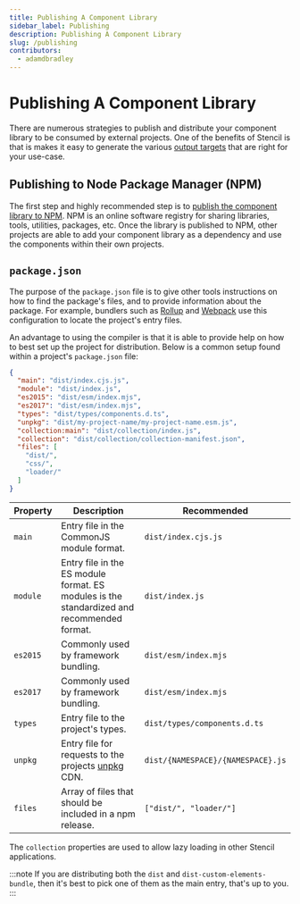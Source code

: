 ```yaml
---
title: Publishing A Component Library
sidebar_label: Publishing
description: Publishing A Component Library
slug: /publishing
contributors:
  - adamdbradley
---
```


# Publishing A Component Library

There are numerous strategies to publish and distribute your component library to be consumed by external projects. One of the benefits of Stencil is that is makes it easy to generate the various [output targets](/output-targets) that are right for your use-case.

## Publishing to Node Package Manager (NPM)

The first step and highly recommended step is to
[publish the component library to NPM](https://docs.npmjs.com/getting-started/publishing-npm-packages). NPM is an online software registry for sharing libraries, tools, utilities, packages, etc. Once the library is published to NPM, other projects are able to add your component library as a dependency and use the components within their own projects.


## `package.json`

The purpose of the `package.json` file is to give other tools instructions on how to find the package's files, and to provide information about the package. For example, bundlers such as [Rollup](https://rollupjs.org/) and [Webpack](https://webpack.js.org/) use this configuration to locate the project's entry files.

An advantage to using the compiler is that it is able to provide help on how to best set up the project for distribution. Below is a common setup found within a project's `package.json` file:

```json
{
  "main": "dist/index.cjs.js",
  "module": "dist/index.js",
  "es2015": "dist/esm/index.mjs",
  "es2017": "dist/esm/index.mjs",
  "types": "dist/types/components.d.ts",
  "unpkg": "dist/my-project-name/my-project-name.esm.js",
  "collection:main": "dist/collection/index.js",
  "collection": "dist/collection/collection-manifest.json",
  "files": [
    "dist/",
    "css/",
    "loader/"
  ]
}
```

| Property | Description                                                                                         | Recommended                       |
|----------|-----------------------------------------------------------------------------------------------------|-----------------------------------|
| `main`            | Entry file in the CommonJS module format.                                                  | `dist/index.cjs.js`               |
| `module`          | Entry file in the ES module format. ES modules is the standardized and recommended format. | `dist/index.js`                   |
| `es2015`          | Commonly used by framework bundling.                                                       | `dist/esm/index.mjs`              |
| `es2017`          | Commonly used by framework bundling.                                                       | `dist/esm/index.mjs`              |
| `types`           | Entry file to the project's types.                                                         | `dist/types/components.d.ts`      |
| `unpkg`           | Entry file for requests to the projects [unpkg](https://unpkg.com/) CDN.                   | `dist/{NAMESPACE}/{NAMESPACE}.js` |
| `files`           | Array of files that should be included in a npm release.                                    | `["dist/", "loader/"]`            |

The `collection` properties are used to allow lazy loading in other Stencil applications.

:::note
If you are distributing both the `dist` and `dist-custom-elements-bundle`, then it's best to pick one of them as the main entry, that's up to you.
:::
